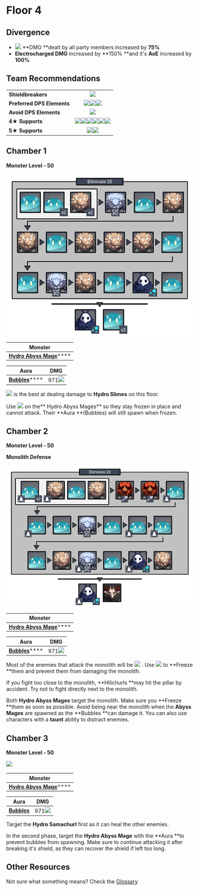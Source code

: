 # Floor 4

## Divergence

* ![](../../.gitbook/assets/electro_small.png) **DMG **dealt by all party members increased by **75%**
* **Electrocharged DMG** increased by **150% **and it's **AoE** increased by **100%**

## Team Recommendations

|                            |                                                                                                                                                                                                                                                                                                                     |
| -------------------------- | :-----------------------------------------------------------------------------------------------------------------------------------------------------------------------------------------------------------------------------------------------------------------------------------------------------------------: |
| **Shieldbreakers**         |                                                                                                                                      ![](../../.gitbook/assets/cryo_small.png)                                                                                                                                      |
| **Preferred DPS Elements** |                                                                                          ![](../../.gitbook/assets/pyro_small.png)![](../../.gitbook/assets/cryo_small.png)![](../../.gitbook/assets/electro_small.png)                                                                                             |
| **Avoid DPS Elements**     |                                                                                                                                     ![](../../.gitbook/assets/hydro_small.png)                                                                                                                                      |
| **4**★ **Supports**        | ![](../../.gitbook/assets/ui_avataricon_chongyun.png)![](../../.gitbook/assets/ui_avataricon_diona.png)![](../../.gitbook/assets/ui_avataricon_kaeya.png)![](../../.gitbook/assets/ui_avataricon_rosaria.png)![](../../.gitbook/assets/ui_avataricon_beidou.png)![](../../.gitbook/assets/ui_avataricon_fischl.png) |
| **5**★ **Supports**        |                                                                                                        ![](../../.gitbook/assets/ui_avataricon_ganyu.png)![](../../.gitbook/assets/ui_avataricon_venti.png)                                                                                                         |

## Chamber 1

**Monster Level - 50**

![](../../.gitbook/assets/4-1.png)

| **Monster**                                                                |
| -------------------------------------------------------------------------- |
| [**Hydro Abyss Mage**](../../monsters/abyss-order/hydro-abyss-mage.md)**** |

| Aura                                                    | DMG                                           |
| ------------------------------------------------------- | --------------------------------------------- |
| [**Bubbles**](../../mechanics/auras/mist-bubble.md)**** | 971![](../../.gitbook/assets/hydro_small.png) |

![](../../.gitbook/assets/electro_small.png) is the best at dealing damage to **Hydro Slimes** on this floor.

Use ![](../../.gitbook/assets/cryo_small.png) on the** Hydro Abyss Mages** so they stay frozen in place and cannot attack. Their **Aura **(Bubbles) will still spawn when frozen.

## **Chamber 2**

**Monster Level - 50**

**Monolith Defense**

![](../../.gitbook/assets/4-2.png)

| **Monster**                                                                |
| -------------------------------------------------------------------------- |
| [**Hydro Abyss Mage**](../../monsters/abyss-order/hydro-abyss-mage.md)**** |

| Aura                                                    | DMG                                           |
| ------------------------------------------------------- | --------------------------------------------- |
| [**Bubbles**](../../mechanics/auras/mist-bubble.md)**** | 971![](../../.gitbook/assets/hydro_small.png) |

Most of the enemies that attack the monolith will be ![](../../.gitbook/assets/hydro_small.png) . Use ![](../../.gitbook/assets/cryo_small.png) to **Freeze **them and prevent them from damaging the monolith.

If you fight too close to the monolith, **Hilichurls **may hit the pillar by accident. Try not to fight directly next to the monolith.

Both **Hydro Abyss Mages** target the monolith. Make sure you **Freeze **them as soon as possible. Avoid being near the monolith when the **Abyss Mages** are spawned as the **Bubbles **can damage it. You can also use characters with a **taunt** ability to distract enemies.

## **Chamber 3**

**Monster Level - 50**

![](../../.gitbook/assets/4-3.png)

| **Monster**                                                                |
| -------------------------------------------------------------------------- |
| [**Hydro Abyss Mage**](../../monsters/abyss-order/hydro-abyss-mage.md)**** |

| Aura                                                        | DMG                                           |
| ----------------------------------------------------------- | --------------------------------------------- |
| ****[**Bubbles**](../../mechanics/auras/mist-bubble.md)**** | 971![](../../.gitbook/assets/hydro_small.png) |

Target the **Hydro Samachurl** first as it can heal the other enemies.

In the second phase, target the **Hydro Abyss Mage** with the **Aura **to prevent bubbles from spawning. Make sure to continue attacking it after breaking it's shield, as they can recover the shield if left too long.

## Other Resources

Not sure what something means? Check the [Glossary](../glossary.md)
